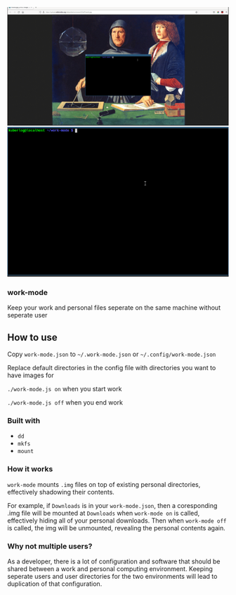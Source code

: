 ![](work-mode-browser.gif)
![](work-mode.gif)

### work-mode

Keep your work and personal files seperate on the same machine without seperate user

## How to use

Copy `work-mode.json` to `~/.work-mode.json` or `~/.config/work-mode.json`

Replace default directories in the config file with directories you want to have images for

`./work-mode.js on` when you start work

`./work-mode.js off` when you end work

### Built with

* `dd`
* `mkfs`
* `mount`

### How it works

`work-mode` mounts `.img` files on top of existing personal directories, effectively shadowing their contents.

For example, if `Downloads` is in your `work-mode.json`, then a coresponding .img file will be mounted at `Downloads` when `work-mode on` is called, effectively hiding all of your personal downloads. Then when `work-mode off` is called, the img will be unmounted, revealing the personal contents again.

### Why not multiple users?

As a developer, there is a lot of configuration and software that should be shared between a work and personal computing environment. Keeping seperate users and user directories for the two environments will lead to duplication of that configuration.

